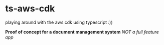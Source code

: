 # ts-aws-cdk
playing around with the aws cdk using typescript :))

**Proof of concept for a document management system**
        *NOT a full feature app*

